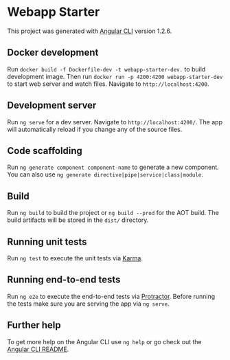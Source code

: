# Webapp Starter

This project was generated with [Angular CLI](https://github.com/angular/angular-cli) version 1.2.6.

## Docker development

Run `docker build -f Dockerfile-dev -t webapp-starter-dev.` to build development image. Then run `docker run -p 4200:4200 webapp-starter-dev` to start web server and watch files. Navigate to `http://localhost:4200`. 

## Development server

Run `ng serve` for a dev server. Navigate to `http://localhost:4200/`. The app will automatically reload if you change any of the source files.

## Code scaffolding

Run `ng generate component component-name` to generate a new component. You can also use `ng generate directive|pipe|service|class|module`.

## Build

Run `ng build` to build the project or `ng build --prod` for the AOT build. The build artifacts will be stored in the `dist/` directory.

## Running unit tests

Run `ng test` to execute the unit tests via [Karma](https://karma-runner.github.io).

## Running end-to-end tests

Run `ng e2e` to execute the end-to-end tests via [Protractor](http://www.protractortest.org/).
Before running the tests make sure you are serving the app via `ng serve`.

## Further help

To get more help on the Angular CLI use `ng help` or go check out the [Angular CLI README](https://github.com/angular/angular-cli/blob/master/README.md).
